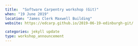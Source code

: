 ```yaml
---
title:  "Software Carpentry workshop (Git)"
when: "19 June 2019"
location: "James Clerk Maxwell Building"
website: https://edcarp.github.io/2019-06-19-edinburgh-git/

categories: jekyll update
type: workshop_announcement
---
```

